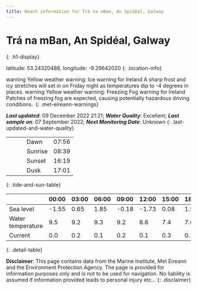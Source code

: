 ```yaml
---
title: Beach information for Trá na mBan, An Spidéal, Galway
---
```

# Trá na mBan, An Spidéal, Galway 
{: .h1-display}

latitude: 53.24320488, longitude: -9.29642020
{: .location-info}

<span class="material-icons yellow-warning">warning</span>&nbsp;Yellow weather warning: Ice warning for Ireland A sharp frost and icy stretches will set in on Friday night as temperatures dip to -4 degrees in places.&nbsp;<span class="material-icons yellow-warning">warning</span>&nbsp;Yellow weather warning: Freezing Fog warning for Ireland Patches of freezing fog are expected, causing potentially hazardous driving conditions.&nbsp;
{: .met-eireann-warnings}

___Last updated___: 09 December 2022 21:21; ___Water Quality___: Excellent;
___Last sample on___: 07 September 2022; ___Next Monitoring Date___: Unknown
{: .last-updated-and-water-quality}

|   |   |   |   |   |
|---|---|---|---|---|
|   |   |   | Dawn  | 07:56 |
|   |   |   | Sunrise  | 08:39 |
|   |   |   | Sunset  | 16:19 |
|   |   |   | Dusk  | 17:01 |
{: .tide-and-sun-table}

<div></div>

| | 00:00 | 03:00 | 06:00 | 09:00 | 12:00 | 15:00 | 18:00 | 21:00 |
|---|---|---|---|---|---|---|---|---|
| Sea level | -1.55 | 0.65 | 1.85 | -0.18| -1.73 | 0.08 | 1.56 | 0.02 |
| Water temperature | 9.5 | 9.2 | 9.3 | 9.2 | 8.6 | 7.4 | 7.6 | 7.3 |
| Current | 0.0 | 0.2 | 0.1 | 0.2 | 0.1| 0.3 | 0.1 | 0.2 |
{: .detail-table}

__Disclaimer__: This page contains data from the Marine Institute,
Met Eireann and the Environment Protection Agency. The page is provided for
information purposes only and is not to be used for navigation. No liability
is assumed if information provided leads to personal injury etc...
{: .disclaimer}